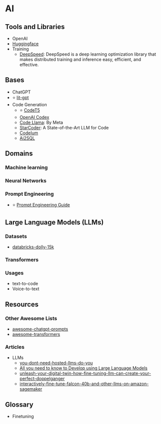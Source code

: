 # AI


<!-- ------------------------------------------------ -->
##  Tools and Libraries

- OpenAI
- [Huggingface](https://huggingface.co/)
- Training
    - [DeepSpeed](https://github.com/microsoft/DeepSpeed): DeepSpeed is a deep learning optimization library that makes distributed training and inference easy, efficient, and effective.


<!-- ------------------------------------------------ -->
## Bases

- ChatGPT
- ⭐ [lit-gpt](https://github.com/Lightning-AI/lit-gpt/tree/main)
- Code Generation
    - ⭐ [CodeT5](https://github.com/salesforce/CodeT5/blob/main/CodeT5%2B/README.md)
    - [OpenAI Codex](https://openai.com/blog/openai-codex)
    - [Code Llama](https://ai.meta.com/blog/code-llama-large-language-model-coding/): By Meta
    - [StarCoder](https://huggingface.co/blog/starcoder): A State-of-the-Art LLM for Code
    - [CodeIum](https://codeium.com/?utm_source=sourceforge&utm_medium=list&utm_campaign=sourceforge1)
    - [Ai2SQL](https://www.ai2sql.io/)

<!-- ------------------------------------------------ -->
## Domains

### Machine learning
### Neural Networks
### Prompt Engineering

- ⭐ [Prompt Engineering Guide](https://www.promptingguide.ai/)


<!-- ------------------------------------------------ -->
## Large Language Models (LLMs)

### Datasets

- [databricks-dolly-15k](https://huggingface.co/datasets/databricks/databricks-dolly-15k)

### Transformers

### Usages

- text-to-code
- Voice-to-text

<!-- ------------------------------------------------ -->
## Resources

### Other Awesome Lists

- [awesome-chatgpt-prompts](https://github.com/f/awesome-chatgpt-prompts)
- [awesome-transformers](https://github.com/huggingface/transformers/blob/main/awesome-transformers.md#L0-L1)

### Articles

- LLMs
    - [you-dont-need-hosted-llms-do-you](https://betterprogramming.pub/you-dont-need-hosted-llms-do-you-1160b2520526)
    - [All you need to know to Develop using Large Language Models](https://towardsdatascience.com/all-you-need-to-know-to-develop-using-large-language-models-5c45708156bc)
    - [unleash-your-digital-twin-how-fine-tuning-llm-can-create-your-perfect-doppelganger](https://betterprogramming.pub/unleash-your-digital-twin-how-fine-tuning-llm-can-create-your-perfect-doppelganger-b5913e7dda2e)
    - [interactively-fine-tune-falcon-40b-and-other-llms-on-amazon-sagemaker](https://aws.amazon.com/ru/blogs/machine-learning/interactively-fine-tune-falcon-40b-and-other-llms-on-amazon-sagemaker-studio-notebooks-using-qlora/)


<!-- ------------------------------------------------ -->
## Glossary

- Finetuning


